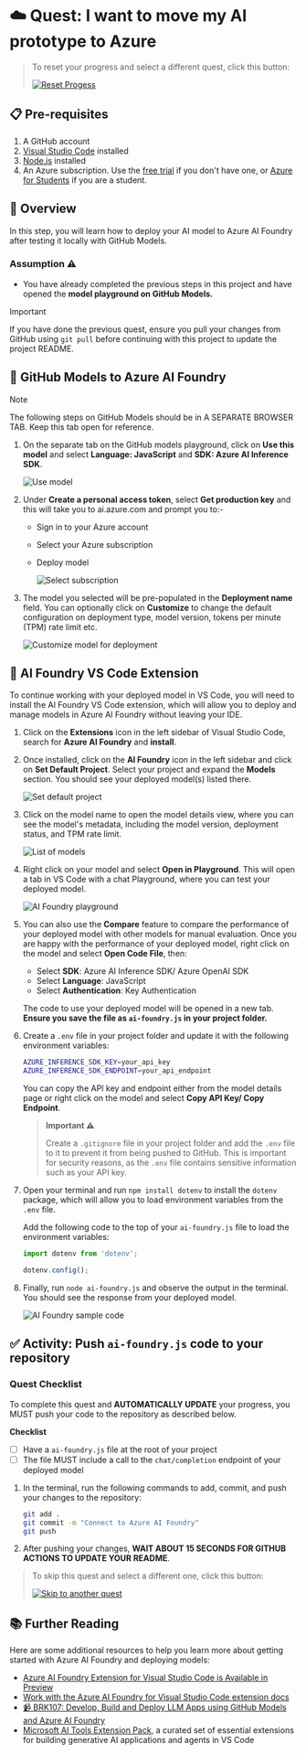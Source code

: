 
# ☁️ Quest: I want to move my AI prototype to Azure 

> To reset your progress and select a different quest, click this button:
>
> [![Reset Progess](https://img.shields.io/badge/Reset--Progress-ff3860?logo=mattermost)](../../issues/new?title=Reset+Quest&labels=reset-quest&body=🔄+I+want+to+reset+my+AI+learning+quest+and+start+from+the+beginning.%0A%0A**Please+wait+about+15+seconds.+Your+progress+will+be+reset,+this+issue+will+automatically+close,+and+you+will+be+taken+back+to+the+Welcome+step+to+select+a+new+quest.**)

## 📋 Pre-requisites

1. A GitHub account
2. [Visual Studio Code](https://code.visualstudio.com/) installed
3. [Node.js](https://nodejs.org/en) installed
4. An Azure subscription. Use the [free trial](https://azure.microsoft.com/free/) if you don't have one, or [Azure for Students](https://azure.microsoft.com/free/students/) if you are a student.

## 📝 Overview

In this step, you will learn how to deploy your AI model to Azure AI Foundry after testing it locally with GitHub Models.

### Assumption ⚠️

- You have already completed the previous steps in this project and have opened the **model playground on GitHub Models.**

> [!IMPORTANT]  
> If you have done the previous quest, ensure you pull your changes from GitHub using `git pull` before continuing with this project to update the project README.

## 🧠 GitHub Models to Azure AI Foundry
> [!Note]
> The following steps on GitHub Models should be in A SEPARATE BROWSER TAB. Keep this tab open for reference.

1. On the separate tab on the GitHub models playground, click on **Use this model** and select **Language: JavaScript** and **SDK: Azure AI Inference  SDK**. 

   ![Use model](https://github.com/Azure-Samples/JS-AI-Build-a-thon/blob/assets/jsai-buildathon-assets/use-this-model-button.png?raw=true)

2. Under **Create a personal access token**, select **Get production key** and this will take you to ai.azure.com and prompt you to:-
   - Sign in to your Azure account
   - Select your Azure subscription 
   - Deploy model

      ![Select subscription](https://github.com/Azure-Samples/JS-AI-Build-a-thon/blob/assets/jsai-buildathon-assets/ai-foundry-select-subscription.png?raw=true)

3. The model you selected will be pre-populated in the **Deployment name** field. You can optionally click on **Customize** to change the default configuration on deployment type, model version, tokens per minute (TPM) rate limit etc.

      ![Customize model for deployment](https://github.com/Azure-Samples/JS-AI-Build-a-thon/blob/assets/jsai-buildathon-assets/deploy-model.png?raw=true)

## 🧰 AI Foundry VS Code Extension

To continue working with your deployed model in VS Code, you will need to install the AI Foundry VS Code extension, which will allow you to deploy and manage models in Azure AI Foundry without leaving your IDE.

1. Click on the **Extensions** icon in the left sidebar of Visual Studio Code, search for **Azure AI Foundry** and **install**.

2. Once installed, click on the **AI Foundry** icon in the left sidebar and click on **Set Default Project**. Select your project and expand the **Models** section. You should see your deployed model(s) listed there.

      ![Set default project](https://github.com/Azure-Samples/JS-AI-Build-a-thon/blob/assets/jsai-buildathon-assets/set-default-project.png?raw=true)

3. Click on the model name to open the model details view, where you can see the model's metadata, including the model version, deployment status, and TPM rate limit.

      ![List of models](https://github.com/Azure-Samples/JS-AI-Build-a-thon/blob/assets/jsai-buildathon-assets/model-list.png?raw=true)

4. Right click on your model and select **Open in Playground**. This will open a tab in VS Code with a chat Playground, where you can test your deployed model.

      ![AI Foundry playground](https://github.com/Azure-Samples/JS-AI-Build-a-thon/blob/assets/jsai-buildathon-assets/ai-foundry-playground.png?raw=true)

5. You can also use the **Compare** feature to compare the performance of your deployed model with other models for manual evaluation. Once you are happy with the performance of your deployed model, right click on the model and select **Open Code File**, then:
   - Select **SDK**: Azure AI Inference SDK/ Azure OpenAI SDK
   - Select **Language**: JavaScript
   - Select **Authentication**: Key Authentication

   The code to use your deployed model will be opened in a new tab. **Ensure you save the file as `ai-foundry.js` in your project folder.**

6. Create a `.env` file in your project folder and update it with the following environment variables:

   ```bash
   AZURE_INFERENCE_SDK_KEY=your_api_key
   AZURE_INFERENCE_SDK_ENDPOINT=your_api_endpoint
   ```
   
   You can copy the API key and endpoint either from the model details page or right click on the model and select **Copy API Key/ Copy Endpoint**.

   > **Important ⚠️**
   >
   > Create a `.gitignore` file in your project folder and add the `.env` file to it to prevent it from being pushed to GitHub. This is important for security reasons, as the `.env` file contains sensitive information such as your API key.

7. Open your terminal and run `npm install dotenv` to install the `dotenv` package, which will allow you to load environment variables from the `.env` file.

   Add the following code to the top of your `ai-foundry.js` file to load the environment variables:

   ```javascript
   import dotenv from 'dotenv';

   dotenv.config();
   ```

8. Finally, run `node ai-foundry.js` and observe the output in the terminal. You should see the response from your deployed model.

   ![AI Foundry sample code](https://github.com/Azure-Samples/JS-AI-Build-a-thon/blob/assets/jsai-buildathon-assets/run-ai-foundry-sample.png?raw=true)


## ✅ Activity: Push `ai-foundry.js` code to your repository

### Quest Checklist

To complete this quest and **AUTOMATICALLY UPDATE** your progress, you MUST push your code to the repository as described below.

**Checklist**

- [ ] Have a `ai-foundry.js` file at the root of your project
- [ ] The file MUST include a call to the `chat/completion` endpoint of your deployed model

1. In the terminal, run the following commands to add, commit, and push your changes to the repository:

    ```bash
    git add .
    git commit -m "Connect to Azure AI Foundry"
    git push
    ```

2.  After pushing your changes, **WAIT ABOUT 15 SECONDS FOR GITHUB ACTIONS TO UPDATE YOUR README**.

> To skip this quest and select a different one, click this button:
>
> [![Skip to another quest](https://img.shields.io/badge/Skip--to--another--quest-ff3860?logo=mattermost)](../../issues/new?title=Skip+quest&labels=reset-quest&body=🔄+I+want+to+reset+my+AI+learning+quest+and+start+from+the+beginning.%0A%0A**Please+wait+about+15+seconds.+Your+progress+will+be+reset,+this+issue+will+automatically+close,+and+you+will+be+taken+back+to+the+Welcome+step+to+select+a+new+quest.**)

## 📚 Further Reading

Here are some additional resources to help you learn more about getting started with Azure AI Foundry and deploying models:

- [Azure AI Foundry Extension for Visual Studio Code is Available in Preview](https://devblogs.microsoft.com/foundry/azure-ai-foundry-vscode-extension-preview/)
- [Work with the Azure AI Foundry for Visual Studio Code extension docs](https://learn.microsoft.com/en-us/azure/ai-foundry/how-to/develop/get-started-projects-vs-code)
- [📹 BRK107: Develop, Build and Deploy LLM Apps using GitHub Models and Azure AI Foundry](https://build.microsoft.com/en-US/sessions/BRK107?source=sessions)
- [Microsoft AI Tools Extension Pack](https://marketplace.visualstudio.com/items?itemName=ms-windows-ai-studio.microsoft-ai-tools-pack), a curated set of essential extensions for building generative AI applications and agents in VS Code